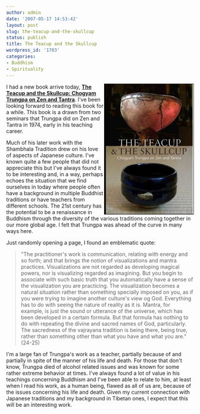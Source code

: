 ```yaml
---
author: admin
date: '2007-05-17 14:53:42'
layout: post
slug: the-teacup-and-the-skullcup
status: publish
title: The Teacup and the Skullcup
wordpress_id: '1703'
categories:
- Buddhism
- Spirituality
---
```

<img src="/images/teacup-skullcup.jpg" align="right" border="1" />I had a new book arrive today, <strong><a href="http://www.amazon.com/Teacup-Skullcup-Chogyam-Trungpa-Tantra/dp/1550550241">The Teacup and the Skullcup: Chogyam Trungpa on Zen and Tantra</a></strong>. I've been looking forward to reading this book for a while. This book is a drawn from two seminars that Trungpa did on Zen and Tantra in 1974, early in his teaching career.



Much of his later work with the Shambhala Tradition drew on his love of aspects of Japanese culture. I've known quite a few people that did not appreciate this but I've always found it to be interesting and, in a way, perhaps echoes the situation that we find ourselves in today where people often have a background in multiple Buddhist traditions or have teachers from different schools. The 21st century has the potential to be a renaissance in Buddhism through the diversity of the various traditions coming together in our more global age. I felt that Trungpa was ahead of the curve in many ways here.



Just randomly opening a page, I found an emblematic quote:

<blockquote>"The practitioner's work is communication, relating with energy and so forth; and that brings the notion of visualizations and mantra practices. Visualizations are not regarded as developing magical powers, nor is visualizing regarded as imagining. But you begin to associate with such basic truth that you automatically have a sense of the visualization you are practicing. The visualization becomes a natural situation rather than something specially imposed on you, as if you were trying to imagine another culture's view og God. Everything has to do with seeing the nature of reality as it is. Mantra, for example, is just the sound or utterance of the universe, which has been developed in a certain formula. But that formula has nothing to do with repeating the divine and sacred names of God, particularly. The sacredness of the vajrayana tradition is being there, being true, rather than something other than what you have and what you are." (24-25)</blockquote>

I'm a large fan of Trungpa's work as a teacher, partially because of and partially in spite of the manner of his life and death. For those that don't know, Trungpa died of alcohol related issues and was known for some rather extreme behavior at times. I've always found a lot of value in his teachings concerning Buddhism and I've been able to relate to him, at least when I read his work, as a human being, flawed as all of us are, because of the issues concerning his life and death. Given my current connection with Japanese traditions and my background in Tibetan ones, I expect that this will be an interesting work.
